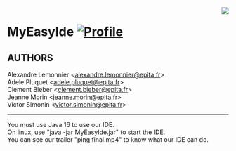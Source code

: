 <img align="right" src="https://visitor-badge.laobi.icu/badge?page_id=bictole.MyEasyIde&right_color=pink">

# MyEasyIde [![Profile][title-img]][profile]

[title-img]:https://img.shields.io/badge/-Bictole-pink
[profile]:https://github.com/bictole

## AUTHORS

Alexandre Lemonnier <alexandre.lemonnier@epita.fr\>\
Adele Pluquet <adele.pluquet@epita.fr\>\
Clement Bieber <clement.bieber@epita.fr\>\
Jeanne Morin <jeanne.morin@epita.fr\>\
Victor Simonin <victor.simonin@epita.fr\>

---

You must use Java 16 to use our IDE.\
On linux, use "java -jar MyEasyIde.jar" to start the IDE.\
You can see our trailer "ping final.mp4" to know what our IDE can do.
